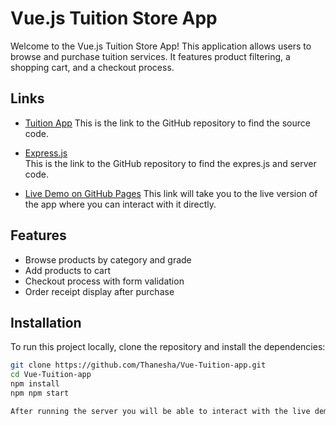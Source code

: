 # Vue.js Tuition Store App

Welcome to the Vue.js Tuition Store App! This application allows users to browse and purchase tuition services.
It features product filtering, a shopping cart, and a checkout process.

## Links

- [Tuition App](App/Tuition.html)
  This is the link to the GitHub repository to find the source code.
  
- [Express.js](route)  
  This is the link to the GitHub repository to find the expres.js and server code.

- [Live Demo on GitHub Pages](https://thanesha.github.io/)
  This link will take you to the live version of the app where you can interact with it directly.

## Features

- Browse products by category and grade
- Add products to cart
- Checkout process with form validation
- Order receipt display after purchase

## Installation

To run this project locally, clone the repository and install the dependencies:

```bash
git clone https://github.com/Thanesha/Vue-Tuition-app.git
cd Vue-Tuition-app
npm install
npm npm start

After running the server you will be able to interact with the live demo
